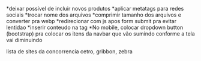 *deixar possível de incluir novos produtos
*aplicar metatags para redes sociais
*trocar nome dos arquivos 
*comprimir tamanho dos arquivos e converter pra webp
*redirecionar com js apos form submit pra evitar lentidao
*inserir conteudo na tag <meta name="description" content=""> 
*No mobile, colocar dropdown button (bootstrap) pra colocar os itens da navbar que vão sumindo conforme a tela vai diminuindo

lista de sites da concorrencia cetro, gribbon, zebra
